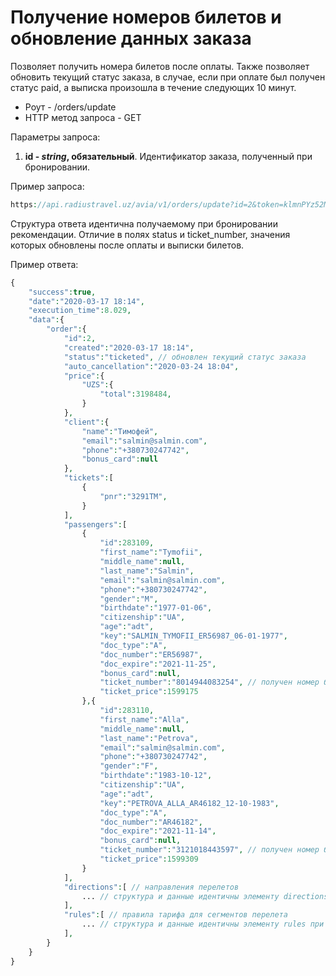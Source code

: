 Получение номеров билетов и обновление данных заказа
====================================================

Позволяет получить номера билетов после оплаты. Также позволяет обновить текущий статус заказа, в случае, если при оплате был получен статус paid, а выписка произошла в течение следующих 10 минут.

* Роут - /orders/update
* HTTP метод запроса - GET

Параметры запроса:

1. **id - *string*, обязательный**. Идентификатор заказа, полученный при бронировании.

Пример запроса:

```php
https://api.radiustravel.uz/avia/v1/orders/update?id=2&token=klmnPYz52MUJPH1ZsPXw
```

Структура ответа идентична получаемому при бронировании рекомендации. Отличие в полях status и ticket_number, значения которых обновлены после оплаты и выписки билетов.

Пример ответа:

```php
{
    "success":true,
    "date":"2020-03-17 18:14",
    "execution_time":8.029,
    "data":{
        "order":{
            "id":2,
            "created":"2020-03-17 18:14",
            "status":"ticketed", // обновлен текущий статус заказа
            "auto_cancellation":"2020-03-24 18:04",
            "price":{
                "UZS":{
                    "total":3198484,
                }
            },
            "client":{
                "name":"Тимофей",
                "email":"salmin@salmin.com",
                "phone":"+380730247742",
                "bonus_card":null
            },
            "tickets":[
                {
                    "pnr":"3291TM",
                }
            ],
            "passengers":[
                {
                    "id":283109,
                    "first_name":"Tymofii",
                    "middle_name":null,
                    "last_name":"Salmin",
                    "email":"salmin@salmin.com",
                    "phone":"+380730247742",
                    "gender":"M",
                    "birthdate":"1977-01-06",
                    "citizenship":"UA",
                    "age":"adt",
                    "key":"SALMIN_TYMOFII_ER56987_06-01-1977",
                    "doc_type":"A",
                    "doc_number":"ER56987",
                    "doc_expire":"2021-11-25",
                    "bonus_card":null,
                    "ticket_number":"8014944083254", // получен номер билета
                    "ticket_price":1599175
                },{
                    "id":283110,
                    "first_name":"Alla",
                    "middle_name":null,
                    "last_name":"Petrova",
                    "email":"salmin@salmin.com",
                    "phone":"+380730247742",
                    "gender":"F",
                    "birthdate":"1983-10-12",
                    "citizenship":"UA",
                    "age":"adt",
                    "key":"PETROVA_ALLA_AR46182_12-10-1983",
                    "doc_type":"A",
                    "doc_number":"AR46182",
                    "doc_expire":"2021-11-14",
                    "bonus_card":null,
                    "ticket_number":"3121018443597", // получен номер билета
                    "ticket_price":1599309
                }
            ],
            "directions":[ // направления перелетов
                ... // структура и данные идентичны элементу directions при запросе списка рекомендаций
            ],
            "rules":[ // правила тарифа для сегментов перелета
                ... // структура и данные идентичны элементу rules при запросе данных и условий тарифа для отдельной рекомендации
            ],
        }
    }
}
```